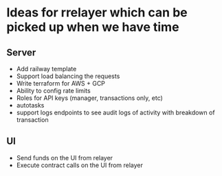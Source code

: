 # Ideas for rrelayer which can be picked up when we have time

## Server

- Add railway template
- Support load balancing the requests
- Write terraform for AWS + GCP
- Ability to config rate limits
- Roles for API keys (manager, transactions only, etc)
- autotasks
- support logs endpoints to see audit logs of activity with breakdown of transaction

## UI

- Send funds on the UI from relayer
- Execute contract calls on the UI from relayer
